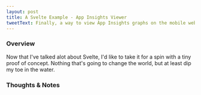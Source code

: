 ```yaml
---
layout: post
title: A Svelte Example - App Insights Viewer
tweetText: Finally, a way to view App Insights graphs on the mobile web!
---
```


<h3>Overview</h3>
Now that I've talked alot about Svelte, I'd like to take it for a spin with a tiny proof of concept.  Nothing that's going to change the world, but at least dip my toe in the water.

<h3>Thoughts & Notes</h3>

